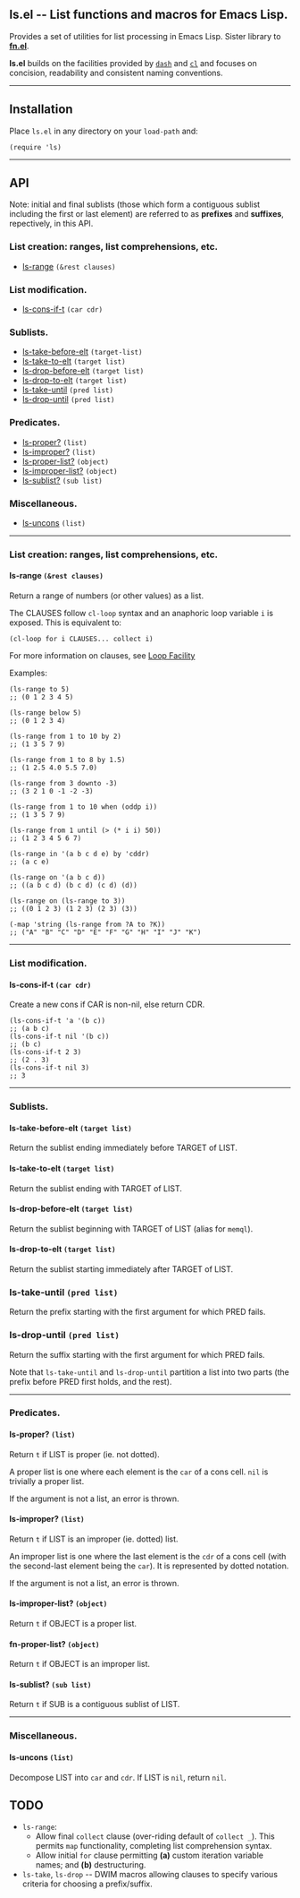 ls.el -- List functions and macros for Emacs Lisp.
-----

Provides a set of utilities for list processing in Emacs Lisp. Sister library
to [__fn.el__](https://github.com/troyp/fn.el).

__ls.el__ builds on the facilities provided by
[`dash`](https://github.com/magnars/dash.el) and
[`cl`](https://www.gnu.org/software/emacs/manual/html_node/cl/) and focuses on
concision, readability and consistent naming conventions.

------------------------------------------------------------

## Installation

Place `ls.el` in any directory on your `load-path` and:

    (require 'ls)

------------------------------------------------------------

## API

Note: initial and final sublists (those which form a contiguous sublist
including the first or last element) are referred to as __prefixes__ and
__suffixes__, repectively, in this API.

### List creation: ranges, list comprehensions, etc.
* [ls-range](#ls-range-rest-clauses) `(&rest clauses)`

### List modification.
* [ls-cons-if-t](#ls-cons-if-t-car-cdr) `(car cdr)`

### Sublists.
* [ls-take-before-elt](#ls-take-before-elt-target-list) `(target-list)`
* [ls-take-to-elt](#ls-take-to-elt-target-list) `(target list)`
* [ls-drop-before-elt](#ls-drop-before-elt-target-list) `(target list)`
* [ls-drop-to-elt](#ls-drop-to-elt-target-list) `(target list)`
* [ls-take-until](#ls-take-until-pred-list) `(pred list)`
* [ls-drop-until](#ls-drop-until-pred-list) `(pred list)`

### Predicates.
* [ls-proper?](#ls-proper?-list) `(list)`
* [ls-improper?](#ls-improper?-list) `(list)`
* [ls-proper-list?](#ls-proper-list?-object) `(object)`
* [ls-improper-list?](#ls-improper-list?-object) `(object)`
* [ls-sublist?](#ls-sublist?-sub-list) `(sub list)`

### Miscellaneous.
* [ls-uncons](#ls-uncons-list) `(list)`

------------------------------------------------------------

### List creation: ranges, list comprehensions, etc.

#### ls-range `(&rest clauses)`
Return a range of numbers (or other values) as a list.

The CLAUSES follow `cl-loop` syntax and an anaphoric loop variable `i` is exposed.
This is equivalent to:

    (cl-loop for i CLAUSES... collect i)

For more information on clauses, see
[Loop Facility](https://www.gnu.org/software/emacs/manual/html_node/cl/Loop-Facility.html)

Examples:

    (ls-range to 5)
    ;; (0 1 2 3 4 5)

    (ls-range below 5)
    ;; (0 1 2 3 4)

    (ls-range from 1 to 10 by 2)
    ;; (1 3 5 7 9)

    (ls-range from 1 to 8 by 1.5)
    ;; (1 2.5 4.0 5.5 7.0)

    (ls-range from 3 downto -3)
    ;; (3 2 1 0 -1 -2 -3)

    (ls-range from 1 to 10 when (oddp i))
    ;; (1 3 5 7 9)

    (ls-range from 1 until (> (* i i) 50))
    ;; (1 2 3 4 5 6 7)

    (ls-range in '(a b c d e) by 'cddr)
    ;; (a c e)

    (ls-range on '(a b c d))
    ;; ((a b c d) (b c d) (c d) (d))

    (ls-range on (ls-range to 3))
    ;; ((0 1 2 3) (1 2 3) (2 3) (3))

    (-map 'string (ls-range from ?A to ?K))
    ;; ("A" "B" "C" "D" "E" "F" "G" "H" "I" "J" "K")

------------------------------------------------------------

### List modification.

#### ls-cons-if-t `(car cdr)`
Create a new cons if CAR is non-nil, else return CDR.

    (ls-cons-if-t 'a '(b c))
    ;; (a b c)
    (ls-cons-if-t nil '(b c))
    ;; (b c)
    (ls-cons-if-t 2 3)
    ;; (2 . 3)
    (ls-cons-if-t nil 3)
    ;; 3

------------------------------------------------------------

### Sublists.

#### ls-take-before-elt `(target list)`
Return the sublist ending immediately before TARGET of LIST.

#### ls-take-to-elt `(target list)`
Return the sublist ending with TARGET of LIST.

#### ls-drop-before-elt `(target list)`
Return the sublist beginning with TARGET of LIST (alias for `memql`).

#### ls-drop-to-elt `(target list)`
Return the sublist starting immediately after TARGET of LIST.

### ls-take-until `(pred list)`
Return the prefix starting with the first argument for which PRED fails.

### ls-drop-until `(pred list)`
Return the suffix starting with the first argument for which PRED fails.

Note that `ls-take-until` and `ls-drop-until` partition a list into two parts
(the prefix before PRED first holds, and the rest).

------------------------------------------------------------

### Predicates.

#### ls-proper? `(list)`
Return `t` if LIST is proper (ie. not dotted).

A proper list is one where each element is the `car` of a cons cell. `nil` is
trivially a proper list.

If the argument is not a list, an error is thrown.

#### ls-improper? `(list)`
Return `t` if LIST is an improper (ie. dotted) list.

An improper list is one where the last element is the `cdr` of a cons cell (with
the second-last element being the `car`). It is represented by dotted notation.

If the argument is not a list, an error is thrown.

#### ls-improper-list? `(object)`
Return `t` if OBJECT is a proper list.

#### fn-proper-list? `(object)`
Return `t` if OBJECT is an improper list.

#### ls-sublist? `(sub list)`
Return `t` if SUB is a contiguous sublist of LIST.

------------------------------------------------------------

### Miscellaneous.

#### ls-uncons `(list)`
Decompose LIST into `car` and `cdr`. If LIST is `nil`, return `nil`.

## TODO

* `ls-range`:
    * Allow final `collect` clause (over-riding default of `collect _`). This
    permits `map` functionality, completing list comprehension syntax.
    * Allow initial `for` clause permitting __(a)__ custom iteration variable
    names; and __(b)__ destructuring.
* `ls-take`, `ls-drop` -- DWIM macros allowing clauses to specify various
criteria for choosing a prefix/suffix.
